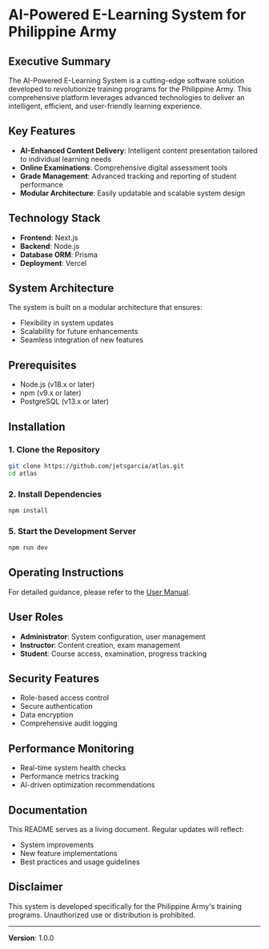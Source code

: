 # AI-Powered E-Learning System for Philippine Army

## Executive Summary

The AI-Powered E-Learning System is a cutting-edge software solution developed to revolutionize training programs for the Philippine Army. This comprehensive platform leverages advanced technologies to deliver an intelligent, efficient, and user-friendly learning experience.

## Key Features

- **AI-Enhanced Content Delivery**: Intelligent content presentation tailored to individual learning needs
- **Online Examinations**: Comprehensive digital assessment tools
- **Grade Management**: Advanced tracking and reporting of student performance
- **Modular Architecture**: Easily updatable and scalable system design

## Technology Stack

- **Frontend**: Next.js
- **Backend**: Node.js
- **Database ORM**: Prisma
- **Deployment**: Vercel

## System Architecture

The system is built on a modular architecture that ensures:
- Flexibility in system updates
- Scalability for future enhancements
- Seamless integration of new features

## Prerequisites

- Node.js (v18.x or later)
- npm (v9.x or later)
- PostgreSQL (v13.x or later)

## Installation

### 1. Clone the Repository

```bash
git clone https://github.com/jetsgarcia/atlas.git
cd atlas
```

### 2. Install Dependencies

```bash
npm install
```

### 5. Start the Development Server

```bash
npm run dev
```

## Operating Instructions
For detailed guidance, please refer to the [User Manual](https://github.com/jetsgarcia/atlas-documentation/blob/main/Operating%20Instructions.md).


## User Roles

- **Administrator**: System configuration, user management
- **Instructor**: Content creation, exam management
- **Student**: Course access, examination, progress tracking

## Security Features

- Role-based access control
- Secure authentication
- Data encryption
- Comprehensive audit logging

## Performance Monitoring

- Real-time system health checks
- Performance metrics tracking
- AI-driven optimization recommendations

## Documentation

This README serves as a living document. Regular updates will reflect:
- System improvements
- New feature implementations
- Best practices and usage guidelines


## Disclaimer

This system is developed specifically for the Philippine Army's training programs. Unauthorized use or distribution is prohibited.

---

**Version**: 1.0.0  
